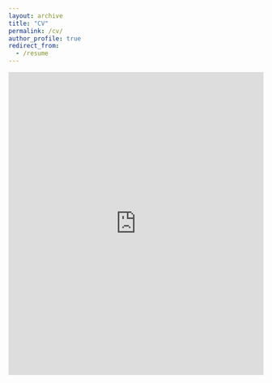 ```yaml
---
layout: archive
title: "CV"
permalink: /cv/
author_profile: true
redirect_from:
  - /resume
---
```


<iframe
  src="https://mozilla.github.io/pdf.js/web/viewer.html?file=https://raw.githubusercontent.com/annakuchko/annakuchko.github.io/master/files/CV%20Anna%20Kuchko%201p.pdf"
  width="100%"
  height="600px"
  style="border: none;">
</iframe>
